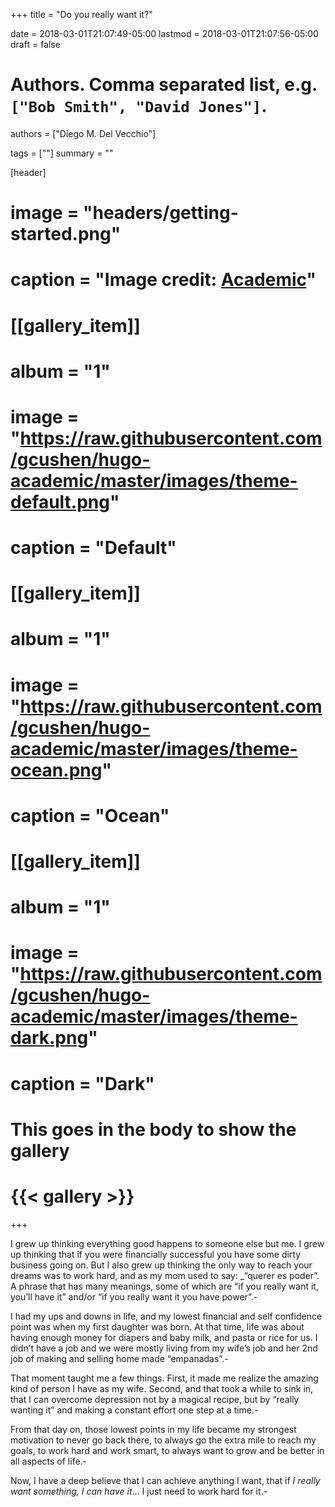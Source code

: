 +++
title = "Do you really want it?"

date = 2018-03-01T21:07:49-05:00
lastmod = 2018-03-01T21:07:56-05:00
draft = false

# Authors. Comma separated list, e.g. `["Bob Smith", "David Jones"]`.
authors = ["Diego M. Del Vecchio"]

tags = [""]
summary = ""

[header]
# image = "headers/getting-started.png"
# caption = "Image credit: [**Academic**](https://github.com/gcushen/hugo-academic/)"

# [[gallery_item]]
# album = "1"
# image = "https://raw.githubusercontent.com/gcushen/hugo-academic/master/images/theme-default.png"
# caption = "Default"

# [[gallery_item]]
# album = "1"
# image = "https://raw.githubusercontent.com/gcushen/hugo-academic/master/images/theme-ocean.png"
# caption = "Ocean"

# [[gallery_item]]
# album = "1"
# image = "https://raw.githubusercontent.com/gcushen/hugo-academic/master/images/theme-dark.png"
# caption = "Dark"

# This goes in the body to show the gallery
# {{< gallery >}}


+++

I grew up thinking everything good happens to someone else but me. I grew up thinking that if you were financially successful you have some dirty business going on. But I also grew up thinking the only way to reach your dreams was to work hard, and as my mom used to say: _“querer es poder”. A phrase that has many meanings, some of which are “if you really want it, you’ll have it” and/or “if you really want it you have power”.-

I had my ups and downs in life, and my lowest financial and self confidence point was when my first daughter was born. At that time, life was about having enough money for diapers and baby milk, and pasta or rice for us. I didn’t have a job and we were mostly living from my wife’s job and her 2nd job of making and selling home made “empanadas”.-

That moment taught me a few things. First, it made me realize the amazing kind of person I have as my wife. Second, and that took a while to sink in, that I can overcome depression not by a magical recipe, but by “really wanting it” and making a constant effort one step at a time.-

From that day on, those lowest points in my life became my strongest motivation to never go back there, to always go the extra mile to reach my goals, to work hard and work smart, to always want to grow and be better in all aspects of life.-

Now, I have a deep believe that I can achieve anything I want, that if _I really want something, I can have it_… I just need to work hard for it.-
